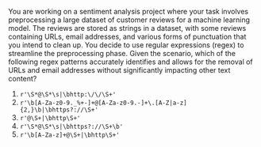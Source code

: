 You are working on a sentiment analysis project where your task involves preprocessing a large dataset of customer reviews for a machine learning model. The reviews are stored as strings in a dataset, with some reviews containing URLs, email addresses, and various forms of punctuation that you intend to clean up. You decide to use regular expressions (regex) to streamline the preprocessing phase. Given the scenario, which of the following regex patterns accurately identifies and allows for the removal of URLs and email addresses without significantly impacting other text content?

1. `r'\S*@\S*\s|\bhttp:\/\/\S+'`
2. `r'\b[A-Za-z0-9._%+-]+@[A-Za-z0-9.-]+\.[A-Z|a-z]{2,}\b|\bhttps?://\S+'`
3. `r'@\S+|\bhttp\S+'`
4. `r'\S*@\S*\s|\bhttps?://\S+\b'`
5. `r'\b[A-Za-z]+@\S+|\bhttp\S+'`